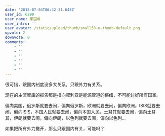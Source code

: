 ```yaml
---
date: '2018-07-04T06:32:31.648Z'
user_id: 6299
user_name: 果园堆
user_intro: ''
user_avatar: /static/upload/thumb/small50-u-thumb-default.png
upvote: 2
downvote: 0
comments:
    - ''
    - ''
    - ''
    - ''
    - ''
    - ''
---
```


<div><p>很可惜，跟国内制度没多大关系，只跟外力有关系。</p><p>现在的主流智库的报告都是指向叙利亚是能源管道的枢纽，不可能讨好所有国家。</p><p>偏向美国，俄罗斯就要去闹，偏向俄罗斯，欧洲就要去闹，偏向欧洲，ISIS就要去闹，偏向ISIS，本国人民就要去闹，偏向本国人民，土耳其就要去闹，偏向土耳其，伊朗就要去闹，偏向伊朗，以色列就要去闹，偏向以色列...</p><p>如果把所有外力撇开，那么只跟国内有关，可能吗？</p></div>

